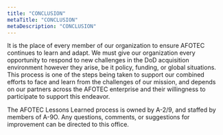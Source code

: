 ```yaml
---
title: "CONCLUSION"
metaTitle: "CONCLUSION"
metaDescription: "CONCLUSION"
---
```


It is the place of every member of our organization to ensure AFOTEC
continues to learn and adapt. We must give our organization every
opportunity to respond to new challenges in the DoD acquisition
environment however they arise, be it policy, funding, or global
situations. This process is one of the steps being taken to support our
combined efforts to face and learn from the challenges of our mission,
and depends on our partners across the AFOTEC enterprise and their
willingness to participate to support this endeavor.

The AFOTEC Lessons Learned process is owned by A-2/9, and staffed by
members of A-9O. Any questions, comments, or suggestions for improvement
can be directed to this office.

